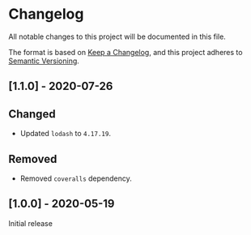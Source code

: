 # Changelog

All notable changes to this project will be documented in this file.

The format is based on [Keep a Changelog](https://keepachangelog.com/en/1.0.0/),
and this project adheres to [Semantic Versioning](https://semver.org/spec/v2.0.0.html).

## [1.1.0] - 2020-07-26

## Changed

- Updated `lodash` to `4.17.19`.

## Removed

- Removed `coveralls` dependency.

## [1.0.0] - 2020-05-19

Initial release
